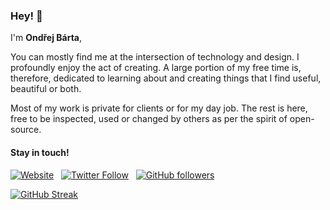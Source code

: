 ### Hey! 👋 

I'm **Ondřej Bárta**,

You can mostly find me at the intersection of technology and design. I profoundly enjoy the act of creating. A large portion of my free time is, therefore, dedicated to learning about and creating things that I find useful, beautiful or both.

Most of my work is private for clients or for my day job. The rest is here, free to be inspected, used or changed by others as per the spirit of open-source.

#### Stay in touch!

[![Website](https://img.shields.io/badge/-ondrejbarta.com-gray)](https://ondrejbarta.com) &nbsp; [![Twitter Follow](https://img.shields.io/twitter/follow/bartaxyz?style=social)](https://twitter.com/bartaxyz) &nbsp; [![GitHub followers](https://img.shields.io/github/followers/bartaxyz?style=social)](https://github.com/bartaxyz)

[![GitHub Streak](https://github-readme-streak-stats.herokuapp.com/?user=bartaxyz)](https://git.io/streak-stats)

